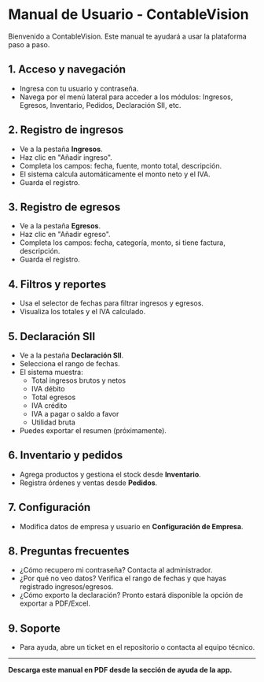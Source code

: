 # Manual de Usuario - ContableVision

Bienvenido a ContableVision. Este manual te ayudará a usar la plataforma paso a paso.

## 1. Acceso y navegación
- Ingresa con tu usuario y contraseña.
- Navega por el menú lateral para acceder a los módulos: Ingresos, Egresos, Inventario, Pedidos, Declaración SII, etc.

## 2. Registro de ingresos
- Ve a la pestaña **Ingresos**.
- Haz clic en "Añadir ingreso".
- Completa los campos: fecha, fuente, monto total, descripción.
- El sistema calcula automáticamente el monto neto y el IVA.
- Guarda el registro.

## 3. Registro de egresos
- Ve a la pestaña **Egresos**.
- Haz clic en "Añadir egreso".
- Completa los campos: fecha, categoría, monto, si tiene factura, descripción.
- Guarda el registro.

## 4. Filtros y reportes
- Usa el selector de fechas para filtrar ingresos y egresos.
- Visualiza los totales y el IVA calculado.

## 5. Declaración SII
- Ve a la pestaña **Declaración SII**.
- Selecciona el rango de fechas.
- El sistema muestra:
  - Total ingresos brutos y netos
  - IVA débito
  - Total egresos
  - IVA crédito
  - IVA a pagar o saldo a favor
  - Utilidad bruta
- Puedes exportar el resumen (próximamente).

## 6. Inventario y pedidos
- Agrega productos y gestiona el stock desde **Inventario**.
- Registra órdenes y ventas desde **Pedidos**.

## 7. Configuración
- Modifica datos de empresa y usuario en **Configuración de Empresa**.

## 8. Preguntas frecuentes
- ¿Cómo recupero mi contraseña? Contacta al administrador.
- ¿Por qué no veo datos? Verifica el rango de fechas y que hayas registrado ingresos/egresos.
- ¿Cómo exporto la declaración? Pronto estará disponible la opción de exportar a PDF/Excel.

## 9. Soporte
- Para ayuda, abre un ticket en el repositorio o contacta al equipo técnico.

---

**Descarga este manual en PDF desde la sección de ayuda de la app.**
